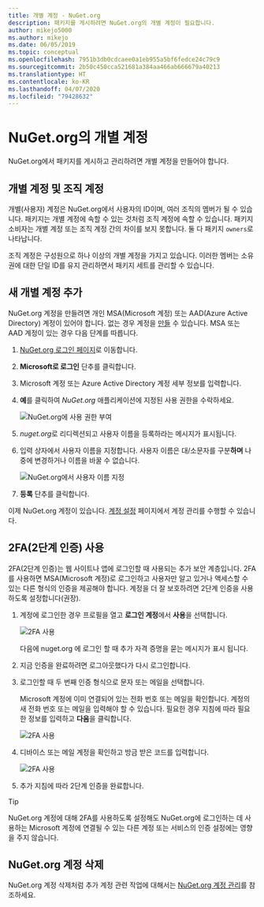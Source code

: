 ```yaml
---
title: 개별 계정 - NuGet.org
description: 패키지를 게시하려면 NuGet.org의 개별 계정이 필요합니다.
author: mikejo5000
ms.author: mikejo
ms.date: 06/05/2019
ms.topic: conceptual
ms.openlocfilehash: 7951b3db0cdcaee0a1eb955a5bf6fedce24c79c9
ms.sourcegitcommit: 2b50c450cca521681a384aa466ab666679a40213
ms.translationtype: HT
ms.contentlocale: ko-KR
ms.lasthandoff: 04/07/2020
ms.locfileid: "79428632"
---
```

# <a name="individual-accounts-on-nugetorg"></a>NuGet.org의 개별 계정

NuGet.org에서 패키지를 게시하고 관리하려면 개별 계정을 만들어야 합니다.

## <a name="individual-accounts-vs-organization-accounts"></a>개별 계정 및 조직 계정

개별(사용자) 계정은 NuGet.org에서 사용자의 ID이며, 여러 조직의 멤버가 될 수 있습니다. 패키지는 개별 계정에 속할 수 있는 것처럼 조직 계정에 속할 수 있습니다. 패키지 소비자는 개별 계정 또는 조직 계정 간의 차이를 보지 못합니다. 둘 다 패키지 `owners`로 나타납니다.

조직 계정은 구성원으로 하나 이상의 개별 계정을 가지고 있습니다. 이러한 멤버는 소유권에 대한 단일 ID를 유지 관리하면서 패키지 세트를 관리할 수 있습니다.

## <a name="add-a-new-individual-account"></a>새 개별 계정 추가

NuGet.org 계정을 만들려면 개인 MSA(Microsoft 계정) 또는 AAD(Azure Active Directory) 계정이 있어야 합니다. 없는 경우 계정을 [만들](https://signup.live.com) 수 있습니다. MSA 또는 AAD 계정이 있는 경우 다음 단계를 따릅니다.

1. [NuGet.org 로그인 페이지](https://www.nuget.org/users/account/LogOn)로 이동합니다.

1. **Microsoft로 로그인** 단추를 클릭합니다.

1. Microsoft 계정 또는 Azure Active Directory 계정 세부 정보를 입력합니다.

1. **예**를 클릭하여 *NuGet.org* 애플리케이션에 지정된 사용 권한을 수락하세요.

   ![NuGet.org에 사용 권한 부여](media/nuget-org-permissions.png)

1. *nuget.org*로 리디렉션되고 사용자 이름을 등록하라는 메시지가 표시됩니다.

1. 입력 상자에서 사용자 이름을 지정합니다. 사용자 이름은 대/소문자를 구분**하며** 나중에 변경하거나 이름을 바꿀 수 없습니다.

   ![NuGet.org에서 사용자 이름 지정](media/nuget-org-register.png) 

1. **등록** 단추를 클릭합니다.

이제 NuGet.org 계정이 있습니다. [계정 설정](https://www.nuget.org/account) 페이지에서 계정 관리를 수행할 수 있습니다.

## <a name="enable-two-factor-authentication-2fa"></a>2FA(2단계 인증) 사용

2FA(2단계 인증)는 웹 사이트나 앱에 로그인할 때 사용되는 추가 보안 계층입니다. 2FA를 사용하면 MSA(Microsoft 계정)로 로그인하고 사용자만 알고 있거나 액세스할 수 있는 다른 형식의 인증을 제공해야 합니다. 계정을 더 잘 보호하려면 2단계 인증을 사용하도록 설정합니다(권장).

1. 계정에 로그인한 경우 프로필을 열고 **로그인 계정**에서 **사용**을 선택합니다.

   ![2FA 사용](media/nuget-org-register-2fa.png)

   다음에 nuget.org  에 로그인 할 때 추가 자격 증명을 묻는 메시지가 표시 됩니다.

2. 지금 인증을 완료하려면 로그아웃했다가 다시 로그인합니다.

3. 로그인할 때 두 번째 인증 형식으로 문자 또는 메일을 선택합니다.

   Microsoft 계정에 이미 연결되어 있는 전화 번호 또는 메일을 확인합니다. 계정의 새 전화 번호 또는 메일을 입력해야 할 수 있습니다. 필요한 경우 지침에 따라 필요한 정보를 입력하고 **다음**을 클릭합니다.

   ![2FA 사용](media/nuget-org-sign-in-2fa.png)

4. 디바이스 또는 메일 계정을 확인하고 방금 받은 코드를 입력합니다.

   ![2FA 사용](media/nuget-org-enter-code-2fa.png)

5. 추가 지침에 따라 2단계 인증을 완료합니다.

> [!Tip]
> NuGet.org 계정에 대해 2FA를 사용하도록 설정해도 NuGet.org에 로그인하는 데 사용하는 Microsoft 계정에 연결될 수 있는 다른 계정 또는 서비스의 인증 설정에는 영향을 주지 않습니다.

## <a name="delete-a-nugetorg-account"></a>NuGet.org 계정 삭제

NuGet.org 계정 삭제처럼 추가 계정 관련 작업에 대해서는 [NuGet.org 계정 관리](nuget-org-faq.md#nugetorg-account-management)를 참조하세요.
